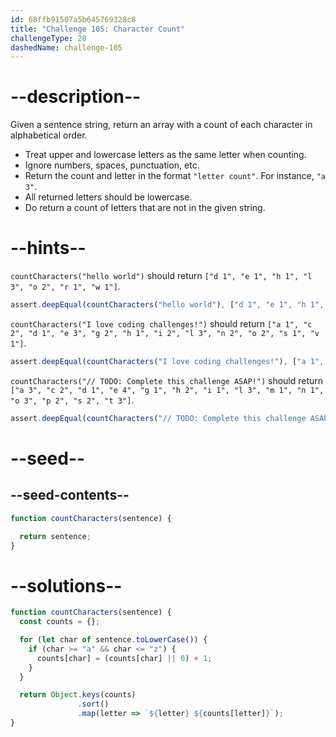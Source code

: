 ```yaml
---
id: 68ffb91507a5b645769328c8
title: "Challenge 105: Character Count"
challengeType: 28
dashedName: challenge-105
---
```


# --description--

Given a sentence string, return an array with a count of each character in alphabetical order.

- Treat upper and lowercase letters as the same letter when counting.
- Ignore numbers, spaces, punctuation, etc.
- Return the count and letter in the format `"letter count"`. For instance, `"a 3"`.
- All returned letters should be lowercase.
- Do return a count of letters that are not in the given string.

# --hints--

`countCharacters("hello world")` should return `["d 1", "e 1", "h 1", "l 3", "o 2", "r 1", "w 1"]`.

```js
assert.deepEqual(countCharacters("hello world"), ["d 1", "e 1", "h 1", "l 3", "o 2", "r 1", "w 1"]);
```

`countCharacters("I love coding challenges!")` should return `["a 1", "c 2", "d 1", "e 3", "g 2", "h 1", "i 2", "l 3", "n 2", "o 2", "s 1", "v 1"]`.

```js
assert.deepEqual(countCharacters("I love coding challenges!"), ["a 1", "c 2", "d 1", "e 3", "g 2", "h 1", "i 2", "l 3", "n 2", "o 2", "s 1", "v 1"]);
```

`countCharacters("// TODO: Complete this challenge ASAP!")` should return `["a 3", "c 2", "d 1", "e 4", "g 1", "h 2", "i 1", "l 3", "m 1", "n 1", "o 3", "p 2", "s 2", "t 3"]`.

```js
assert.deepEqual(countCharacters("// TODO: Complete this challenge ASAP!"), ["a 3", "c 2", "d 1", "e 4", "g 1", "h 2", "i 1", "l 3", "m 1", "n 1", "o 3", "p 2", "s 2", "t 3"]);
```

# --seed--

## --seed-contents--

```js
function countCharacters(sentence) {

  return sentence;
}
```

# --solutions--

```js
function countCharacters(sentence) {
  const counts = {};

  for (let char of sentence.toLowerCase()) {
    if (char >= "a" && char <= "z") {
      counts[char] = (counts[char] || 0) + 1;
    }
  }

  return Object.keys(counts)
               .sort()
               .map(letter => `${letter} ${counts[letter]}`);
}
```
